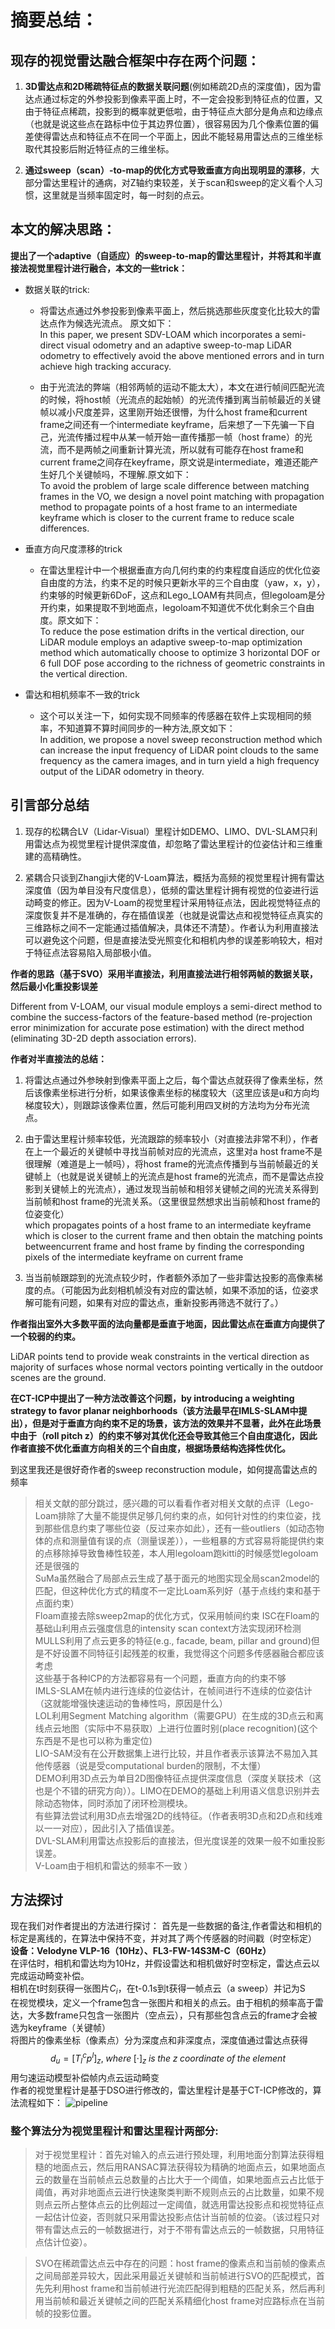 # ​摘要总结：

## 现存的视觉雷达融合框架中存在两个问题：

1. **3D雷达点和2D稀疏特征点的数据关联问题**(例如稀疏2D点的深度值)，因为雷达点通过标定的外参投影到像素平面上时，不一定会投影到特征点的位置，又由于特征点稀疏，投影到的概率就更低啦，由于特征点大部分是角点和边缘点（也就是说这些点在路标中位于其边界位置），很容易因为几个像素位置的偏差使得雷达点和特征点不在同一个平面上，因此不能轻易用雷达点的三维坐标取代其投影后附近特征点的三维坐标。

2. **通过sweep（scan）-to-map的优化方式导致垂直方向出现明显的漂移**，大部分雷达里程计的通病，对Z轴约束较差，关于scan和sweep的定义看个人习惯，这里就是当频率固定时，每一时刻的点云。

## 本文的解决思路：

**提出了一个adaptive（自适应）的sweep-to-map的雷达里程计，并将其和半直接法视觉里程计进行融合，本文的一些trick：**

- 数据关联的trick:

  - 将雷达点通过外参投影到像素平面上，然后挑选那些灰度变化比较大的雷达点作为候选光流点。
  原文如下：\
  In this paper, we present SDV-LOAM which incorporates a semi-direct visual odometry and an adaptive sweep-to-map LiDAR odometry to effectively avoid the above mentioned errors and in turn achieve high tracking accuracy.

   - 由于光流法的弊端（相邻两帧的运动不能太大），本文在进行帧间匹配光流的时候，将host帧（光流点的起始帧）的光流传播到离当前帧最近的关键帧以减小尺度差异，这里刚开始还很懵，为什么host frame和current frame之间还有一个intermediate keyframe，后来想了一下先骗一下自己，光流传播过程中从某一帧开始一直传播那一帧（host frame）的光流，而不是两帧之间重新计算光流，所以就有可能存在host frame和current frame之间存在keyframe，原文说是intermediate，难道还能产生好几个关键帧吗，不理解.原文如下：\
    To avoid the problem of large scale difference between matching frames in the VO, we design a novel point matching with propagation method to propagate points of a host frame to an intermediate keyframe which is closer to the current frame to reduce scale differences.
- 垂直方向尺度漂移的trick

   - 在雷达里程计中一个根据垂直方向几何约束的约束程度自适应的优化位姿自由度的方法，约束不足的时候只更新水平的三个自由度（yaw，x，y），约束够的时候更新6DoF，这点和Lego_LOAM有共同点，但legoloam是分开约束，如果提取不到地面点，legoloam不知道优不优化剩余三个自由度。原文如下：\
    To reduce the pose estimation drifts in the vertical direction, our LiDAR module employs an adaptive sweep-to-map optimization method which automatically choose to optimize 3 horizontal DOF or 6 full DOF pose according to the richness of geometric constraints
in the vertical direction.
- 雷达和相机频率不一致的trick

  - 这个可以关注一下，如何实现不同频率的传感器在软件上实现相同的频率，不知道算不算时间同步的一种方法,原文如下：\
  In addition, we propose a novel sweep reconstruction method which can increase the input frequency of LiDAR point clouds to the same frequency as the camera images, and in turn yield a high frequency output of the LiDAR odometry in theory.
## 引言部分总结

1. 现存的松耦合LV（Lidar-Visual）里程计如DEMO、LIMO、DVL-SLAM只利用雷达点为视觉里程计提供深度值，却忽略了雷达里程计的位姿估计和三维重建的高精确性。

2. 紧耦合只谈到Zhangji大佬的V-Loam算法，概括为高频的视觉里程计拥有雷达深度值（因为单目没有尺度信息），低频的雷达里程计拥有视觉的位姿进行运动畸变的修正。因为V-Loam的视觉里程计采用特征点法，因此视觉特征点的深度恢复并不是准确的，存在插值误差（也就是说雷达点和视觉特征点真实的三维路标之间不一定能通过插值解决，具体还不清楚）。作者认为利用直接法可以避免这个问题，但是直接法受光照变化和相机内参的误差影响较大，相对于特征点法容易陷入局部极小值。

**作者的思路（基于SVO）采用半直接法，利用直接法进行相邻两帧的数据关联，然后最小化重投影误差**

Different from V-LOAM, our visual module employs a semi-direct method to combine the success-factors of the feature-based method (re-projection error minimization for accurate pose estimation) with the direct method (eliminating 3D-2D depth association errors).

**作者对半直接法的总结：**

1. 将雷达点通过外参映射到像素平面上之后，每个雷达点就获得了像素坐标，然后该像素坐标进行分析，如果该像素坐标的梯度较大（这里应该是u和方向均梯度较大），则跟踪该像素位置，然后可能利用四叉树的方法均为分布光流点。

2. 由于雷达里程计频率较低，光流跟踪的频率较小（对直接法非常不利），作者在上一个最近的关键帧中寻找当前帧对应的光流点，这里对a host frame不是很理解（难道是上一帧吗），将host frame的光流点传播到与当前帧最近的关键帧上（也就是说关键帧上的光流点是host frame的光流点，而不是雷达点投影到关键帧上的光流点），通过发现当前帧和相邻关键帧之间的光流关系得到当前帧和host frame的光流关系。（这里很显然想求出当前帧和host frame的位姿变化）\
which propagates points of a host frame to an intermediate keyframe which is closer to the current frame and then obtain the matching points betweencurrent frame and host frame by finding the corresponding pixels of the intermediate keyframe on current frame

3. 当当前帧跟踪到的光流点较少时，作者额外添加了一些非雷达投影的高像素梯度的点。（可能因为此刻相机帧没有对应的雷达帧，如果不添加的话，位姿求解可能有问题，如果有对应的雷达点，重新投影再筛选不就行了。）

**作者指出室外大多数平面的法向量都是垂直于地面，因此雷达点在垂直方向提供了一个较弱的约束。**

LiDAR points tend to provide weak constraints in the vertical direction as majority of
surfaces whose normal vectors pointing vertically in the outdoor scenes are the ground.

**在CT-ICP中提出了一种方法改善这个问题，by introducing a weighting strategy to favor planar neighborhoods（该方法最早在IMLS-SLAM中提出），但是对于垂直方向约束不足的场景，该方法的效果并不显著，此外在此场景中由于（roll pitch z）的约束不够对其优化还会导致其他三个自由度退化，因此作者直接不优化垂直方向相关的三个自由度，根据场景结构选择性优化。**

到这里我还是很好奇作者的sweep reconstruction module，如何提高雷达点的频率

>相关文献的部分跳过，感兴趣的可以看看作者对相关文献的点评（Lego-Loam排除了大量不能提供足够几何约束的点，如何针对性的约束位姿，找到那些信息约束了哪些位姿（反过来亦如此），还有一些outliers（如动态物体的点和测量值有误的点（测量误差）），一些粗暴的方式容易将能提供约束的点移除掉导致鲁棒性较差，本人用legoloam跑kitti的时候感觉legoloam还是很强的\
>SuMa虽然融合了局部点云生成了基于面元的地图实现全局scan2model的匹配，但这种优化方式的精度不一定比Loam系列好（基于点线约束和基于点面约束）\
>Floam直接去除sweep2map的优化方式，仅采用帧间约束
>ISC在Floam的基础山利用点云强度信息的intensity scan context方法实现闭环检测\
>MULLS利用了点云更多的特征(e.g., facade, beam, pillar and ground)但是不好设置不同特征引起残差的权重，我觉得这个问题多传感器融合都应该考虑\
>这些基于各种ICP的方法都容易有一个问题，垂直方向的约束不够\
>IMLS-SLAM在帧内进行连续的位姿估计，在帧间进行不连续的位姿估计（这就能增强快速运动的鲁棒性吗，原因是什么）\
>LOL利用Segment Matching algorithm（需要GPU）在生成的3D点云和离线点云地图（实际中不易获取）上进行位置时别(place recognition)(这个东西是不是也可以称为重定位)\
LIO-SAM没有在公开数据集上进行比较，并且作者表示该算法不易加入其他传感器（说是受computational burden的限制，不太懂）\
DEMO利用3D点云为单目2D图像特征点提供深度信息（深度关联技术（这也是个不错的研究方向））。LIMO在DEMO的基础上利用语义信息识别并去除动态物体，同时添加了闭环检测模块。\
有些算法尝试利用3D点去增强2D的线特征。（作者表明3D点和2D点和线难以一一对应），因此引入了插值误差。\
DVL-SLAM利用雷达点投影后的直接法，但光度误差的效果一般不如重投影误差。\
V-Loam由于相机和雷达的频率不一致
）
## 方法探讨

现在我们对作者提出的方法进行探讨：
首先是一些数据的备注,作者雷达和相机的标定是离线的，在算法中保持不变，并对其了两个传感器的时间戳（时空标定）\
**设备：Velodyne VLP-16（10Hz）、FL3-FW-14S3M-C（60Hz）**\
在评估时，相机和雷达均为10Hz，并假设雷达和相机做好时空标定，雷达点云以完成运动畸变补偿。\
相机在t时刻获得一张图片$C_i$，在t-0.1s到t获得一帧点云（a sweep）并记为S\
在视觉模块，定义一个frame包含一张图片和相关的点云。由于相机的频率高于雷达，大多数frame只包含一张图片（空点云），只有那些包含点云的frame才会被选为keyframe（关键帧）\
将图片的像素坐标（像素点）分为深度点和非深度点，深度值通过雷达点获得
$$d_u = [T^c_lp^l]_z ,\; where \; [·]_z \; is \;the\; z\; coordinate\; of \;the\; element$$
用匀速运动模型补偿帧内点云运动畸变\
作者的视觉里程计是基于DSO进行修改的，雷达里程计是基于CT-ICP修改的，算法流程如下：
![pipeline](https://i-blog.csdnimg.cn/blog_migrate/4cb10ea93bfdb7933b6b144c430c25b6.png)​ 
### 整个算法分为视觉里程计和雷达里程计两部分:

>对于视觉里程计：首先对输入的点云进行预处理，利用地面分割算法获得粗糙的地面点云，然后用RANSAC算法获得较为精确的地面点云，如果地面点云的数量在当前帧点云总数量的占比大于一个阈值，如果地面点云占比低于阈值，再对非地面点云进行快速聚类判断不规则点云的占比数量，如果不规则点云所占整体点云的比例超过一定阈值，就选用雷达投影点和视觉特征点一起估计位姿，否则就只采用雷达投影点估计当前帧的位姿。（该过程只对带有雷达点云的一帧数据进行，对于不带有雷达点云的一帧数据，只用特征点估计位姿）。

>SVO在稀疏雷达点云中存在的问题：host frame的像素点和当前帧的像素点之间局部差异较大，因此采用最近关键帧和当前帧进行SVO的匹配模式，首先先利用host frame和当前帧进行光流匹配得到粗糙的匹配关系，然后再利用当前帧和最近关键帧之间的匹配关系精细化host frame对应路标点在当前帧的投影位置。

​
